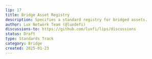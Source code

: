 ```yaml
---
lip: 17
title: Bridge Asset Registry
description: Specifies a standard registry for bridged assets.
author: Lux Network Team (@luxdefi)
discussions-to: https://github.com/luxfi/lips/discussions
status: Draft
type: Standards Track
category: Bridge
created: 2025-01-23
---
```

